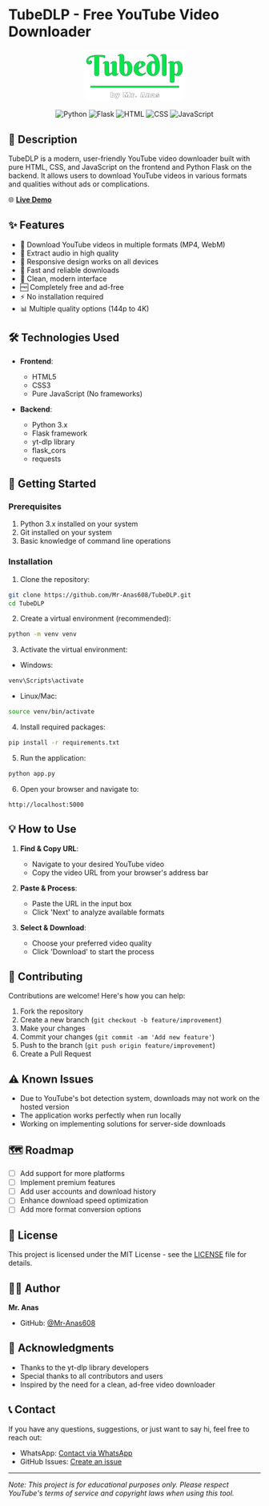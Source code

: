 # TubeDLP - Free YouTube Video Downloader

<div align="center">
  <img src="/static/images/logo.png" alt="TubeDLP Logo" width="200"/>
  
  ![Python](https://img.shields.io/badge/Python-3776AB?style=for-the-badge&logo=python&logoColor=white)
  ![Flask](https://img.shields.io/badge/Flask-000000?style=for-the-badge&logo=flask&logoColor=white)
  ![HTML](https://img.shields.io/badge/HTML5-E34F26?style=for-the-badge&logo=html5&logoColor=white)
  ![CSS](https://img.shields.io/badge/CSS3-1572B6?style=for-the-badge&logo=css3&logoColor=white)
  ![JavaScript](https://img.shields.io/badge/JavaScript-F7DF1E?style=for-the-badge&logo=javascript&logoColor=black)
</div>

## 📝 Description

TubeDLP is a modern, user-friendly YouTube video downloader built with pure HTML, CSS, and JavaScript on the frontend and Python Flask on the backend. It allows users to download YouTube videos in various formats and qualities without ads or complications.

🌐 **[Live Demo](https://tube-dlp.koyeb.app/)**

## ✨ Features

- 🎥 Download YouTube videos in multiple formats (MP4, WebM)
- 🎵 Extract audio in high quality
- 📱 Responsive design works on all devices
- 🚀 Fast and reliable downloads
- 🎨 Clean, modern interface
- 🆓 Completely free and ad-free
- ⚡ No installation required
- 📊 Multiple quality options (144p to 4K)

## 🛠️ Technologies Used

- **Frontend**:
  - HTML5
  - CSS3
  - Pure JavaScript (No frameworks)

- **Backend**:
  - Python 3.x
  - Flask framework
  - yt-dlp library
  - flask_cors
  - requests

## 🚀 Getting Started

### Prerequisites

1. Python 3.x installed on your system
2. Git installed on your system
3. Basic knowledge of command line operations

### Installation

1. Clone the repository:
```bash
git clone https://github.com/Mr-Anas608/TubeDLP.git
cd TubeDLP
```

2. Create a virtual environment (recommended):
```bash
python -m venv venv
```

3. Activate the virtual environment:
- Windows:
```bash
venv\Scripts\activate
```
- Linux/Mac:
```bash
source venv/bin/activate
```

4. Install required packages:
```bash
pip install -r requirements.txt
```

5. Run the application:
```bash
python app.py
```

6. Open your browser and navigate to:
```
http://localhost:5000
```

## 💡 How to Use

1. **Find & Copy URL**: 
   - Navigate to your desired YouTube video
   - Copy the video URL from your browser's address bar

2. **Paste & Process**:
   - Paste the URL in the input box
   - Click 'Next' to analyze available formats

3. **Select & Download**:
   - Choose your preferred video quality
   - Click 'Download' to start the process

## 🤝 Contributing

Contributions are welcome! Here's how you can help:

1. Fork the repository
2. Create a new branch (`git checkout -b feature/improvement`)
3. Make your changes
4. Commit your changes (`git commit -am 'Add new feature'`)
5. Push to the branch (`git push origin feature/improvement`)
6. Create a Pull Request

## ⚠️ Known Issues

- Due to YouTube's bot detection system, downloads may not work on the hosted version
- The application works perfectly when run locally
- Working on implementing solutions for server-side downloads

## 🗺️ Roadmap

- [ ] Add support for more platforms
- [ ] Implement premium features
- [ ] Add user accounts and download history
- [ ] Enhance download speed optimization
- [ ] Add more format conversion options

## 📄 License

This project is licensed under the MIT License - see the [LICENSE](LICENSE) file for details.

## 👨‍💻 Author

**Mr. Anas**
- GitHub: [@Mr-Anas608](https://github.com/Mr-Anas608)

## 🙏 Acknowledgments

- Thanks to the yt-dlp library developers
- Special thanks to all contributors and users
- Inspired by the need for a clean, ad-free video downloader

## 📞 Contact

If you have any questions, suggestions, or just want to say hi, feel free to reach out:

- WhatsApp: [Contact via WhatsApp](https://wa.me/923114764599?text=Hi%2C%20I%20am%20coming%20from%20your%20video%20downloader%20website.%20I%E2%80%99d%20like%20to%20discuss%20something.%20Can%20we%20chat%3F)
- GitHub Issues: [Create an issue](https://github.com/Mr-Anas608/TubeDLP/issues)

---
*Note: This project is for educational purposes only. Please respect YouTube's terms of service and copyright laws when using this tool.*